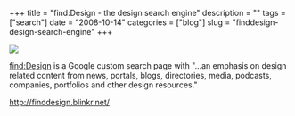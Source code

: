 +++
title = "find:Design - the design search engine"
description = ""
tags = ["search"]
date = "2008-10-14"
categories = ["blog"]
slug = "finddesign-design-search-engine"
+++



  <div class="notebook-screenshot"><a href="http://finddesign.blinkr.net/"><img src="/media/bluga/wt48f4b33b664da.jpg"/></a></div><p><a href="http://finddesign.blinkr.net/">find:Design</a> is a Google custom search page with "...an emphasis on design related content from news, portals, blogs, directories, media, podcasts, companies, portfolios and other design resources."</p>
    
  <a href="http://finddesign.blinkr.net/">http://finddesign.blinkr.net/</a>
